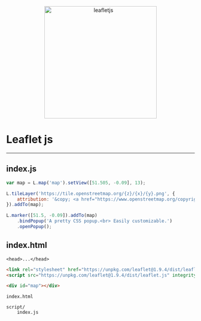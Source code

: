 <div align="center">
<img src="https://leafletjs.com/docs/images/logo.png" width="300" title="leafletjs" alt="leafletjs">
</div>

# Leaflet js

---

## index.js
```js
var map = L.map('map').setView([51.505, -0.09], 13);

L.tileLayer('https://tile.openstreetmap.org/{z}/{x}/{y}.png', {
    attribution: '&copy; <a href="https://www.openstreetmap.org/copyright">OpenStreetMap</a> contributors'
}).addTo(map);

L.marker([51.5, -0.09]).addTo(map)
    .bindPopup('A pretty CSS popup.<br> Easily customizable.')
    .openPopup();
```

## index.html 
`<head>...</head>`
```html
<link rel="stylesheet" href="https://unpkg.com/leaflet@1.9.4/dist/leaflet.css" integrity="sha256-p4NxAoJBhIIN+hmNHrzRCf9tD/miZyoHS5obTRR9BMY=" crossorigin="" />
<script src="https://unpkg.com/leaflet@1.9.4/dist/leaflet.js" integrity="sha256-20nQCchB9co0qIjJZRGuk2/Z9VM+kNiyxNV1lvTlZBo=" crossorigin=""></script>
```

```html
<div id="map"></div>
```
```paintext
index.html

script/
    index.js
```